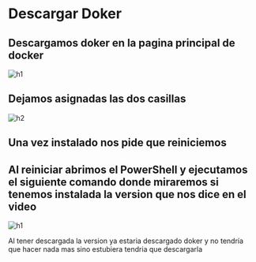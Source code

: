 # Descargar Doker
## Descargamos doker en la pagina principal de docker 

![h1](https://user-images.githubusercontent.com/91874537/161525912-8e525ba4-7d0d-442a-a27b-4de993d8e1bf.PNG)

## Dejamos asignadas las dos casillas

![h2](https://user-images.githubusercontent.com/91874537/161525927-5df89334-c895-421e-95fb-4d48303024d5.PNG)

## Una vez instalado nos pide que reiniciemos 

## Al reiniciar abrimos el PowerShell y ejecutamos el siguiente comando donde miraremos si tenemos instalada la version que nos dice en el video
![h1](https://user-images.githubusercontent.com/91874537/161572958-7fa33cba-d305-4878-a048-509018e20c22.PNG)
 
 Al tener descargada la version ya estaria descargado doker y no tendría que hacer nada mas sino estubiera tendria que descargarla
